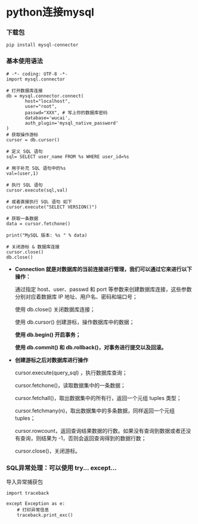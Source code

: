 # python连接mysql


### 下载包

    pip install mysql-connector

### 基本使用语法

    # -*- coding: UTF-8 -*-
    import mysql.connector
    
    # 打开数据库连接
    db = mysql.connector.connect(
           host="localhost",
           user="root",
           passwd="XXX", # 写上你的数据库密码
           database='wucai', 
           auth_plugin='mysql_native_password'
    )
    # 获取操作游标 
    cursor = db.cursor()   
    
    # 定义 SQL 语句
    sql= SELECT user_name FROM %s WHERE user_id=%s
    
    # 用于补充 SQL 语句中的%s
    val=(user,1) 
    
    # 执行 SQL 语句
    cursor.execute(sql,val)
    
    # 或者直接执行 SQL 语句 如下
    cursor.execute("SELECT VERSION()")
    
    # 获取一条数据
    data = cursor.fetchone()
    
    print("MySQL 版本: %s " % data)
    
    # 关闭游标 & 数据库连接
    cursor.close()
    db.close()

*   __Connection 就是对数据库的当前连接进行管理，我们可以通过它来进行以下操作：__

    通过指定 host、user、passwd 和 port 等参数来创建数据库连接，这些参数分别对应着数据库 IP 地址、用户名、密码和端口号；
    
    使用 db.close() 关闭数据库连接；
    
    使用 db.cursor() 创建游标，操作数据库中的数据；
    
    __使用 db.begin() 开启事务；__
    
    __使用 db.commit() 和 db.rollback()，对事务进行提交以及回滚。__
  
*   __创建游标之后对数据库进行操作__

    cursor.execute(query_sql) ，执行数据库查询；
    
    cursor.fetchone()，读取数据集中的一条数据；
    
    cursor.fetchall()，取出数据集中的所有行，返回一个元组 tuples 类型；
    
    cursor.fetchmany(n)，取出数据集中的多条数据，同样返回一个元组 tuples；
    
    cursor.rowcount，返回查询结果数据的行数。如果没有查询到数据或者还没有查询，则结果为 -1，否则会返回查询得到的数据行数；
    
    cursor.close()，关闭游标。
    
    
### SQL异常处理：可以使用 try... except...

导入异常捕获包

    import traceback

    except Exception as e:
        # 打印异常信息
        traceback.print_exc()
    






